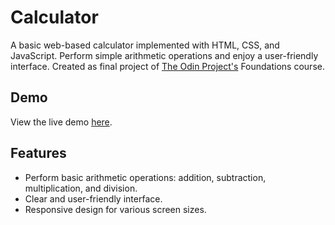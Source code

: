 # Calculator

A basic web-based calculator implemented with HTML, CSS, and JavaScript. Perform simple arithmetic operations and enjoy a user-friendly interface. Created as final project of [The Odin Project's](https://theodinproject.com/) Foundations course.

## Demo

View the live demo [here](https://chrlie-w.github.io/calculator).

## Features

- Perform basic arithmetic operations: addition, subtraction, multiplication, and division.
- Clear and user-friendly interface.
- Responsive design for various screen sizes.

